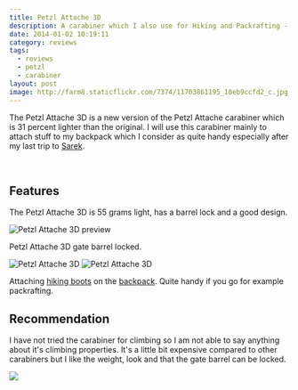 ```yaml
---
title: Petzl Attache 3D
description: A carabiner which I also use for Hiking and Packrafting - Petzl Attache 3D
date: 2014-01-02 10:19:11
category: reviews
tags:
  - reviews
  - petzl
  - carabiner
layout: post
image: http://farm8.staticflickr.com/7374/11703861195_10eb9ccfd2_c.jpg
---
```


The Petzl Attache 3D is a new version of the Petzl Attache carabiner which is 31 percent lighter than the original. I will use this carabiner mainly to attach stuff to my backpack which I consider as quite handy especially after my last trip to <a href="http://hikeventures.com/hiking-and-packrafting-in-sarek-day-1/" target="_self">Sarek</a>.

<amp-img src="http://farm8.staticflickr.com/7374/11703861195_10eb9ccfd2_c.jpg" layout="responsive" width="800" height="534" alt="Petzl Attache 3D review"></amp-img>
<br>
<!--more-->

## Features
The Petzl Attache 3D is 55 grams light, has a barrel lock and a good design.

<img src="http://farm4.staticflickr.com/3830/11704221924_eab1b4e842_c.jpg" alt="Petzl Attache 3D preview">

Petzl Attache 3D gate barrel locked.

<img src="http://farm8.staticflickr.com/7397/11704217994_1f5609f3a0_c.jpg" alt="Petzl Attache 3D">

<img src="http://farm8.staticflickr.com/7293/11703856995_4055085e13_c.jpg" alt="Petzl Attache 3D">

Attaching <a href="http://amzn.to/X0WwPY" target="_self">hiking boots</a> on the <a href="http://hikeventures.com/gear-review-hmg-porter-4400-black/" target="_self">backpack</a>. Quite handy if you go for example packrafting.

## Recommendation
I have not tried the carabiner for climbing so I am not able to say anything about it's climbing properties. It's a little bit expensive compared to other carabiners but I like the weight, look and that the gate barrel can be locked.

<a href="http://amzn.to/2f7NIH9" target="_blank" rel="nofollow"><img src="http://www.hikeventures.com/buy.gif"></a>
